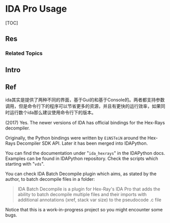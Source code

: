 # IDA Pro Usage

[TOC]



## Res
### Related Topics



## Intro



## Ref
[👍 On batch analysis]: https://hex-rays.com/blog/on-batch-analysis/
[👍 Batch operation]: https://hex-rays.com/products/decompiler/manual/batch.shtml

[IDA批量模式]: https://cloud.tencent.com/developer/article/2223647
ida其实是提供了两种不同的界面，基于Gui的和基于Console的。两者都支持参数调用，但是命令行下的程序可以节省更多的资源，并且有更快的运行效率，如果同时运行数个ida那么建议使用命令行下的版本。

[How to decompile with Hex Rays via a Python API? | Stackoverflow]: https://reverseengineering.stackexchange.com/a/16491/41934

(2017)
Yes. The newer versions of IDA has official bindings for the Hex-Rays decompiler.

Originally, the Python bindings were written by `EiNSTeiN` around the Hex-Rays Decompiler SDK API. Later it has been merged into IDAPython.

You can find the documentation under "`ida_hexrays`" in the IDAPython docs.
Examples can be found in IDAPython repository. Check the scripts which starting with "`vds`".

You can check IDA Batch Decompile plugin which aims, as stated by the author, to batch decompile files in a folder:
> IDA Batch Decompile is a plugin for Hex-Ray's IDA Pro that adds the ability to batch decompile multiple files and their imports with additional annotations (xref, stack var size) to the pseudocode .c file

Notice that this is a work-in-progress project so you might encounter some bugs.

[run-ida-decompilation.py]: https://github.com/avast/retdec-idaplugin/blob/master/scripts/run-ida-decompilation.py


